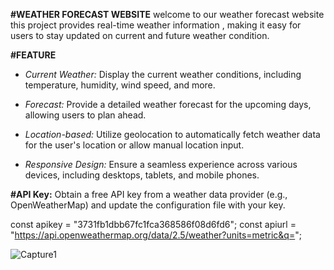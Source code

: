 **#WEATHER FORECAST WEBSITE**
welcome to our weather forecast website this project provides real-time weather information , making it easy
for users to stay updated on current and future weather condition.

**#FEATURE**
- *Current Weather:* Display the current weather conditions, including temperature, humidity, wind speed, and more.

- *Forecast:* Provide a detailed weather forecast for the upcoming days, allowing users to plan ahead.

- *Location-based:* Utilize geolocation to automatically fetch weather data for the user's location or allow manual location input.

- *Responsive Design:* Ensure a seamless experience across various devices, including desktops, tablets, and mobile phones.

**#API Key:**
Obtain a free API key from a weather data provider (e.g., OpenWeatherMap) and update the configuration file with your key.

const apikey = "3731fb1dbb67fc1fca368586f08d6fd6";
const apiurl = "https://api.openweathermap.org/data/2.5/weather?units=metric&q=";


![Capture1](https://github.com/123upasana/weather-app/assets/150341662/805413ed-3420-4c96-91f6-ebeb4cdbd8c8)
